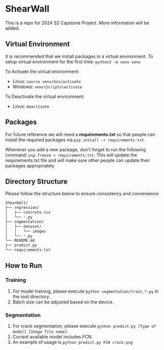 
# ShearWall
This is a repo for 2024 S2 Capstone Project. More information will be added.

## Virtual Environment
It is recommended that we install packages in a virtual environment.
To setup virtual environment for the first time: `python3 -m venv venv`

To Activate the virtual environment:
- Linux: `source venv/bin/activate`
- Windows: `venv\Scripts\activate`

To Deactivate the virtual environment:
- Linux: `deactivate`

## Packages
For future reference we will need a **requirements.txt** so that people can install the required packages via `pip install -r requirements.txt`.

Whenever you add a new package, don't forget to run the following command: `pip freeze > requirements.txt`.
This will update the requirements.txt file and will make sure other people can update their packages appropriately

## Directory Structure
Please follow the structure below to ensure consistency and convenience
```bash
ShearWall/
├── regression/
│   ├── concrete.csv
│   └── *.py
├── segmentation/
│   ├── dataset/
│   │   └── images
│   └── *.py
└── README.md
├── predict.py
└── requirements.txt
```

## How to Run
### Training
1. For model training, please execute `python segmentation/train_*.py` in the root directory.
2. Batch size can be adjusted based on the device.

### Segmentation
1. For crack segmentation, please execute `python predict.py [Type of model] [Image file name]`.
2. Current available model includes FCN.
3. An example of usage is `python predict.py FCN crack.png`